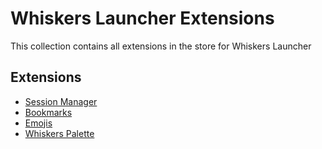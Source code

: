 # Whiskers Launcher Extensions
This collection contains all extensions in the store for Whiskers Launcher
## Extensions
- [Session Manager](https://github.com/lighttigerXIV/whiskers-launcher-session-manager-extension)
- [Bookmarks](https://github.com/lighttigerXIV/whiskers-launcher-bookmarks-extension)
- [Emojis](https://github.com/lighttigerXIV/whiskers-launcher-emoji-extension)
- [Whiskers Palette](https://github.com/Whiskers-Apps/whiskers-launcher-whiskers-palette-extension.git)
